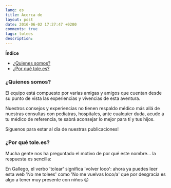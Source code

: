 ```yaml
---
lang: es
title: Acerca de
layout: post
date: 2016-06-02 17:27:47 +0200
comments: true
tags: tolees
description:
---
```


**Índice**
<!-- TOC depthFrom:1 insertAnchor:false orderedList:true -->

- [¿Quienes somos?](#%C2%BFquienes-somos)
- [¿Por qué tole.es?](#%C2%BFpor-qu%C3%A9-tolees)

<!-- /TOC -->

### ¿Quienes somos?

El equipo está compuesto por varias amigas y amigos que cuentan desde su punto de vista las experiencias y vivencias de esta aventura.

Nuestros consejos y experiencias no tienen respaldo médico más allá de nuestras consultas con pediatras, hospitales, ante cualquier duda, acude a tu médico de referencia, te sabrá aconsejar lo mejor para tí y tus hijos.

Síguenos para estar al día de nuestras publicaciones!

### ¿Por qué tole.es?

Mucha gente nos ha preguntado el motivo de por qué este nombre... la respuesta es sencilla:

En Gallego, el verbo 'tolear' significa 'volver loco': ahora ya puedes leer esta web 'No me tolees' como 'No me vuelvas loco/a' que por desgracia es algo a tener muy presente con niños 😉
